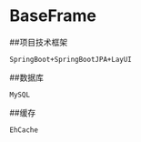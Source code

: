# BaseFrame
##项目技术框架
```
SpringBoot+SpringBootJPA+LayUI

```
##数据库
```
MySQL
```
##缓存
```
EhCache
```